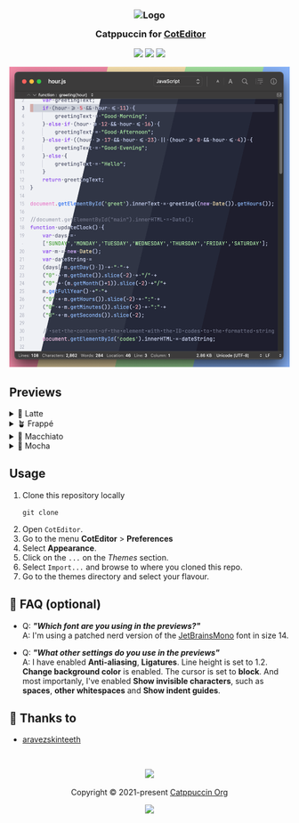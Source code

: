 <h3 align="center">
	<img src="https://raw.githubusercontent.com/catppuccin/catppuccin/main/assets/logos/exports/1544x1544_circle.png" width="100" alt="Logo"/><br/>
	<img src="https://raw.githubusercontent.com/catppuccin/catppuccin/main/assets/misc/transparent.png" height="30" width="0px"/>
	Catppuccin for <a href="https://coteditor.com/">CotEditor</a>
</h3>

<p align="center">
	<a href="https://github.com/aravezskinteeth/coteditor/stargazers"><img src="https://img.shields.io/github/stars/aravezskinteeth/coteditor?colorA=363a4f&colorB=b7bdf8&style=for-the-badge"></a>
	<a href="https://github.com/aravezskinteeth/coteditor/issues"><img src="https://img.shields.io/github/issues/aravezskinteeth/coteditor?colorA=363a4f&colorB=f5a97f&style=for-the-badge"></a>
	<a href="https://github.com/aravezskinteeth/coteditor/contributors"><img src="https://img.shields.io/github/contributors/aravezskinteeth/coteditor?colorA=363a4f&colorB=a6da95&style=for-the-badge"></a>
</p>

<p align="center">
	<img src="~/Git/../../assets/out/composite2.png"/>
</p>

## Previews

<details>
<summary>🌻 Latte</summary>
<img src="~/../assets/catppuccin-latte.png"/>
</details>
<details>
<summary>🪴 Frappé</summary>
<img src="~/../assets/catppuccin-frape.png"/>
</details>
<details>
<summary>🌺 Macchiato</summary>
<img src="~/../assets/catppuccin-macchiato.png"/>
</details>
<details>
<summary>🌿 Mocha</summary>
<img src="~/../assets/catppuccin-mocha.png"/>
</details>

## Usage

1. Clone this repository locally
   ```shell
   git clone 
   ```
2. Open `CotEditor`.
3. Go to the menu **CotEditor** > **Preferences** 
4. Select **Appearance**.
5. Click on the `...` on the *Themes* section.
6. Select `Import...` and browse to where you cloned this repo.
7. Go to the themes directory and select your flavour.

## 🙋 FAQ (optional)

- Q: **_"Which font are you using in the previews?"_**\
  A: I'm using a patched nerd version of the [JetBrainsMono](https://www.nerdfonts.com/font-downloads) font in size 14.

- Q: **_"What other settings do you use in the previews"_**\
  A: I have enabled **Anti-aliasing**, **Ligatures**. Line height is set to 1.2. **Change background color** is enabled. The cursor is set to **block**. And most importanly, I've enabled **Show invisible characters**, such as **spaces**, **other whitespaces** and **Show indent guides**.

## 💝 Thanks to

- [aravezskinteeth](https://github.com/aravezskinteeth)

&nbsp;

<p align="center">
	<img src="https://raw.githubusercontent.com/catppuccin/catppuccin/main/assets/footers/gray0_ctp_on_line.svg?sanitize=true" />
</p>

<p align="center">
	Copyright &copy; 2021-present <a href="https://github.com/catppuccin" target="_blank">Catppuccin Org</a>
</p>

<p align="center">
	<a href="https://github.com/catppuccin/catppuccin/blob/main/LICENSE"><img src="https://img.shields.io/static/v1.svg?style=for-the-badge&label=License&message=MIT&logoColor=d9e0ee&colorA=363a4f&colorB=b7bdf8"/></a>
</p>
